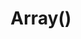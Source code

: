 ---
title: Array()
position: 4.0
type: array
description: It returns an array with the elements in the stream
content_markdown: |-

    This operation will be used after manipulating elements with the below operations
      {: .info }
left_code_blocks:
  - code_block: |-
      package main
      
      import (
      	"fmt"
      	"github.com/wesovilabs/koazee"
      )
      
      type todo struct {
      	title       string
      	priority    int
      	effort       int
      }
      
      var todoList = []todo{
      	{
      		title:       "Buy food",
      		priority:    5,
      		effort:      2,
      	},
      	{
      		title:       "Buy beer",
      		priority:    10,
      		effort:       1,
      	},
      	{
      		title:       "Pay the bills",
      		priority:    6,
      		effort:       2,
      	},
      }
      
      /**
        The output will be 
        Elements: []main.todo{main.todo{title:"Buy food", priority:5, effort:2}, main.todo{title:"Buy beer", priority:10, effort:1}, main.todo{title:"Pay the bills", priority:6, effort:2}}
      **/
      func main(){
          result:=koazee.Collection(todoList).Array()
          fmt.Printf("Elements: %#v",result)
      }
      
    title: Sample
    language: golang
---